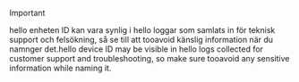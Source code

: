 > [!IMPORTANT]
> <span data-ttu-id="61e02-101">hello enheten ID kan vara synlig i hello loggar som samlats in för teknisk support och felsökning, så se till att tooavoid känslig information när du namnger det.</span><span class="sxs-lookup"><span data-stu-id="61e02-101">hello device ID may be visible in hello logs collected for customer support and troubleshooting, so make sure tooavoid any sensitive information while naming it.</span></span>
>